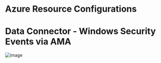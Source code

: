 # Azure Resource Configurations

# Data Connector - Windows Security Events via AMA
![image](https://user-images.githubusercontent.com/118394420/221390743-8666644f-cef5-44c6-a93a-112360dbaa4f.png)
